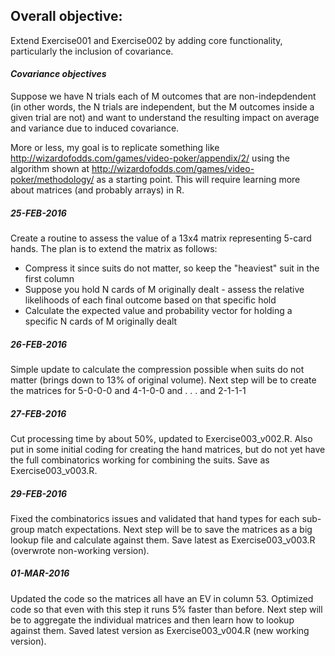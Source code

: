 ## Overall objective:  
Extend Exercise001 and Exercise002 by adding core functionality, particularly the inclusion of covariance.  
  
#### *Covariance objectives*  
Suppose we have N trials each of M outcomes that are non-indepdendent (in other words, the N trials are independent, but the M outcomes inside a given trial are not) and want to understand the resulting impact on average and variance due to induced covariance.  
  
More or less, my goal is to replicate something like http://wizardofodds.com/games/video-poker/appendix/2/ using the algorithm shown at http://wizardofodds.com/games/video-poker/methodology/ as a starting point.  This will require learning more about matrices (and probably arrays) in R.  

##### **_25-FEB-2016_**  
Create a routine to assess the value of a 13x4 matrix representing 5-card hands.  The plan is to extend the matrix as follows:  
  
* Compress it since suits do not matter, so keep the "heaviest" suit in the first column  
* Suppose you hold N cards of M originally dealt - assess the relative likelihoods of each final outcome based on that specific hold  
* Calculate the expected value and probability vector for holding a specific N cards of M originally dealt  

##### **_26-FEB-2016_**  
Simple update to calculate the compression possible when suits do not matter (brings down to 13% of original volume).  Next step will be to create the matrices for 5-0-0-0 and 4-1-0-0 and . . . and 2-1-1-1  

##### **_27-FEB-2016_**  
Cut processing time by about 50%, updated to Exercise003_v002.R.  Also put in some initial coding for creating the hand matrices, but do not yet have the full combinatorics working for combining the suits.  Save as Exercise003_v003.R.  

##### **_29-FEB-2016_**  
Fixed the combinatorics issues and validated that hand types for each sub-group match expectations.  Next step will be to save the matrices as a big lookup file and calculate against them.  Save latest as Exercise003_v003.R (overwrote non-working version).  
  
##### **_01-MAR-2016_**  
Updated the code so the matrices all have an EV in column 53.  Optimized code so that even with this step it runs 5% faster than before.  Next step will be to aggregate the individual matrices and then learn how to lookup against them.  Saved latest version as Exercise003_v004.R (new working version).  
  
